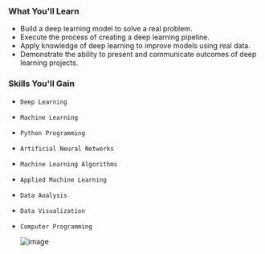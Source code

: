 ### What You'll Learn

- Build a deep learning model to solve a real problem.
- Execute the process of creating a deep learning pipeline.
- Apply knowledge of deep learning to improve models using real data.
- Demonstrate the ability to present and communicate outcomes of deep learning projects.

### Skills You'll Gain

- `Deep Learning`
- `Machine Learning`
- `Python Programming`
- `Artificial Neural Networks`
- `Machine Learning Algorithms`
- `Applied Machine Learning`
- `Data Analysis`
- `Data Visualization`
- `Computer Programming`

  ![image](https://github.com/Eng-Ahmed-Rifai/IBM-AI-Engineering-Professional-Certificate/assets/110114267/0406c49e-c47d-4f5f-acea-54dce8fb2280)
